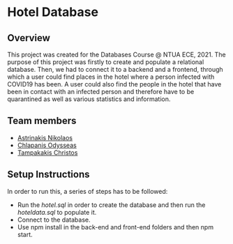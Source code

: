 # Hotel Database

## Overview

This project was created for the Databases Course @ NTUA ECE, 2021. The purpose of this project was firstly to create and populate a relational database. Then, we had to connect it to a backend and a frontend, through which a user could find places in the hotel where a person infected with COVID19 has been. A user could also find the people in the hotel that have been in contact with an infected person and therefore have to be quarantined as well as various statistics and information.

## Team members

* [Astrinakis Nikolaos](https://github.com/nickastrin)
* [Chlapanis Odysseas](https://github.com/odytokoumbo)
* [Tampakakis Christos](https://github.com/tampakc)

## Setup Instructions

In order to run this, a series of steps has to be followed:
* Run the *hotel.sql* in order to create the database and then run the *hoteldata.sql* to populate it.
* Connect to the database.
* Use npm install in the back-end and front-end folders and then npm start.
